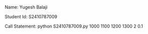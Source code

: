 Name: Yugesh Balaji

Student Id: S2410787009

Call Statement: python S2410787009.py 1000 1100 1200 1300 2 0.1
